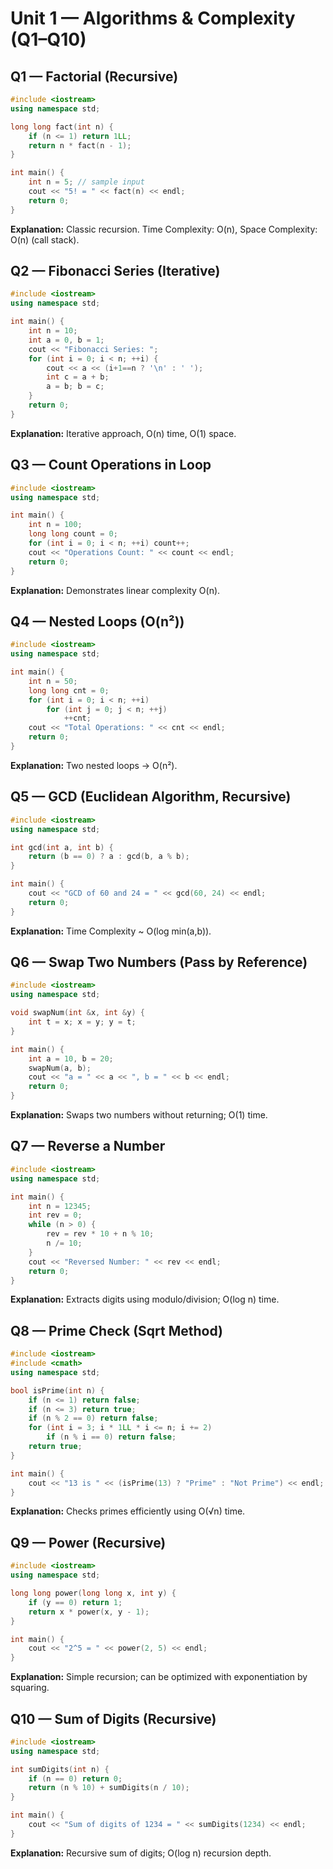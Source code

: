 # Unit 1 — Algorithms & Complexity (Q1–Q10)

## Q1 — Factorial (Recursive)
```cpp
#include <iostream>
using namespace std;

long long fact(int n) {
    if (n <= 1) return 1LL;
    return n * fact(n - 1);
}

int main() {
    int n = 5; // sample input
    cout << "5! = " << fact(n) << endl;
    return 0;
}
```
**Explanation:** Classic recursion. Time Complexity: O(n), Space Complexity: O(n) (call stack).

## Q2 — Fibonacci Series (Iterative)
```cpp
#include <iostream>
using namespace std;

int main() {
    int n = 10;
    int a = 0, b = 1;
    cout << "Fibonacci Series: ";
    for (int i = 0; i < n; ++i) {
        cout << a << (i+1==n ? '\n' : ' ');
        int c = a + b;
        a = b; b = c;
    }
    return 0;
}
```
**Explanation:** Iterative approach, O(n) time, O(1) space.

## Q3 — Count Operations in Loop
```cpp
#include <iostream>
using namespace std;

int main() {
    int n = 100;
    long long count = 0;
    for (int i = 0; i < n; ++i) count++;
    cout << "Operations Count: " << count << endl;
    return 0;
}
```
**Explanation:** Demonstrates linear complexity O(n).

## Q4 — Nested Loops (O(n²))
```cpp
#include <iostream>
using namespace std;

int main() {
    int n = 50;
    long long cnt = 0;
    for (int i = 0; i < n; ++i)
        for (int j = 0; j < n; ++j)
            ++cnt;
    cout << "Total Operations: " << cnt << endl;
    return 0;
}
```
**Explanation:** Two nested loops → O(n²).

## Q5 — GCD (Euclidean Algorithm, Recursive)
```cpp
#include <iostream>
using namespace std;

int gcd(int a, int b) {
    return (b == 0) ? a : gcd(b, a % b);
}

int main() {
    cout << "GCD of 60 and 24 = " << gcd(60, 24) << endl;
    return 0;
}
```
**Explanation:** Time Complexity ~ O(log min(a,b)).

## Q6 — Swap Two Numbers (Pass by Reference)
```cpp
#include <iostream>
using namespace std;

void swapNum(int &x, int &y) {
    int t = x; x = y; y = t;
}

int main() {
    int a = 10, b = 20;
    swapNum(a, b);
    cout << "a = " << a << ", b = " << b << endl;
    return 0;
}
```
**Explanation:** Swaps two numbers without returning; O(1) time.

## Q7 — Reverse a Number
```cpp
#include <iostream>
using namespace std;

int main() {
    int n = 12345;
    int rev = 0;
    while (n > 0) {
        rev = rev * 10 + n % 10;
        n /= 10;
    }
    cout << "Reversed Number: " << rev << endl;
    return 0;
}
```
**Explanation:** Extracts digits using modulo/division; O(log n) time.

## Q8 — Prime Check (Sqrt Method)
```cpp
#include <iostream>
#include <cmath>
using namespace std;

bool isPrime(int n) {
    if (n <= 1) return false;
    if (n <= 3) return true;
    if (n % 2 == 0) return false;
    for (int i = 3; i * 1LL * i <= n; i += 2)
        if (n % i == 0) return false;
    return true;
}

int main() {
    cout << "13 is " << (isPrime(13) ? "Prime" : "Not Prime") << endl;
}
```
**Explanation:** Checks primes efficiently using O(√n) time.

## Q9 — Power (Recursive)
```cpp
#include <iostream>
using namespace std;

long long power(long long x, int y) {
    if (y == 0) return 1;
    return x * power(x, y - 1);
}

int main() {
    cout << "2^5 = " << power(2, 5) << endl;
}
```
**Explanation:** Simple recursion; can be optimized with exponentiation by squaring.

## Q10 — Sum of Digits (Recursive)
```cpp
#include <iostream>
using namespace std;

int sumDigits(int n) {
    if (n == 0) return 0;
    return (n % 10) + sumDigits(n / 10);
}

int main() {
    cout << "Sum of digits of 1234 = " << sumDigits(1234) << endl;
}
```
**Explanation:** Recursive sum of digits; O(log n) recursion depth.

